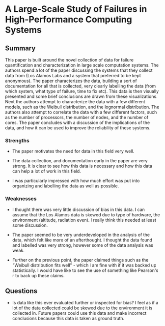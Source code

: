 # A Large-Scale Study of Failures in High-Performance Computing Systems

## Summary

This paper is built around the novel collection of data for failure quantification and characterization in large scale computation systems. The authors spend a lot of the paper discussing the systems that they collect data from (Los Alamos Labs and a system that preferred to be kept anonymous). The paper characterizes the data, building a sort of documentation for all that is collected, very clearly labelling the data (from which system, what type of failure, time to fix etc). This data is then visually presented and some brief conclusions are drawn from these visualizations. Next the authors attempt to characterize the data with a few different models, such as the Weibull distribution, and the lognormal distribution. The authors also attempt to correlate the data with a few different factors, such as the number of processors, the number of nodes, and the number of cores. The paper concludes with a discussion of the implications of the data, and how it can be used to improve the reliability of these systems.

### Strengths

- The paper motivates the need for data in this field very well.

- The data collection, and documentation early in the paper are very strong. It is clear to see how this data is necessary and how this data can help a lot of work in this field.

- I was particularly impressed with how much effort was put into organizing and labelling the data as well as possible.

### Weaknesses

- I thought there was very little discussion of bias in this data. I can assume that the Los Alamos data is skewed due to type of hardware, the environment (altitude, radiation even). I really think this needed at least some discussion.

- The paper seemed to be very underdeveloped in the analysis of the data, which felt like more of an afterthought. I thought the data found and labelled was very strong, however some of the data analysis was weak.

- Further on the previous point, the paper claimed things such as the "Weibull distribution fits well" - which I am fine with if it was backed up statistically. I would have like to see the use of something like Pearson's r to back up these claims.

## Questions

- Is data like this ever evaluated further or inspected for bias? I feel as if a lot of the data collected could be skewed due to the environment it is collected in. Future papers could use this data and make incorrect conclusions because this data is taken as ground truth.